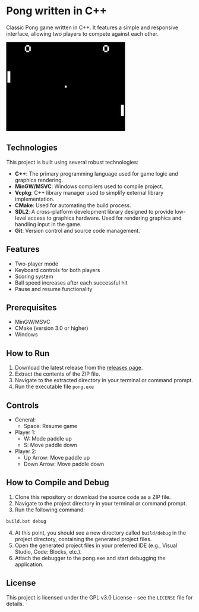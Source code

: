 # Pong written in C++

Classic Pong game written in C++. It features a simple and responsive interface, allowing two players to compete against each other.

![Pong Game Preview](assets/image/pong_preview.png)

## Technologies
This project is built using several robust technologies:

- **C++**: The primary programming language used for game logic and graphics rendering.
- **MinGW/MSVC**: Windows compilers used to compile project.
- **Vcpkg**: C++ library manager used to simplify external library implementation.
- **CMake**: Used for automating the build process.
- **SDL2**: A cross-platform development library designed to provide low-level access to graphics hardware. Used for rendering graphics and handling input in the game.
- **Git**: Version control and source code management.

## Features
- Two-player mode
- Keyboard controls for both players
- Scoring system
- Ball speed increases after each successful hit
- Pause and resume functionality

## Prerequisites
- MinGW/MSVC
- CMake (version 3.0 or higher)
- Windows

## How to Run
1. Download the latest release from the [releases page](https://github.com/Danielaca18/Pong/releases).
2. Extract the contents of the ZIP file.
3. Navigate to the extracted directory in your terminal or command prompt.
4. Run the executable file `pong.exe`

 ## Controls
- General:
    - Space: Resume game
- Player 1:
    - W: Mode paddle up
    - S: Move paddle down
- Player 2:
    - Up Arrow: Move paddle up
    - Down Arrow: Move paddle down

## How to Compile and Debug
1. Clone this repository or download the source code as a ZIP file.
2. Navigate to the project directory in your terminal or command prompt.
3. Run the following command:
```bash
build.bat debug
```
4. At this point, you should see a new directory called `build/debug` in the project directory, containing the generated project files.
5. Open the generated project files in your preferred IDE (e.g., Visual Studio, Code::Blocks, etc.).
6. Attach the debugger to the pong.exe and start debugging the application.


## License
This project is licensed under the GPL v3.0 License - see the `LICENSE` file for details.
